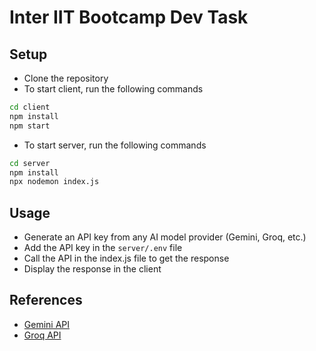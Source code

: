 # Inter IIT Bootcamp Dev Task

## Setup
- Clone the repository
- To start client, run the following commands
```bash
cd client
npm install
npm start
```
- To start server, run the following commands
```bash
cd server
npm install
npx nodemon index.js
```

## Usage
- Generate an API key from any AI model provider (Gemini, Groq, etc.)
- Add the API key in the `server/.env` file
- Call the API in the index.js file to get the response
- Display the response in the client

## References
- [Gemini API](https://ai.google.dev/gemini-api/docs)
- [Groq API](https://console.groq.com/docs/quickstart)